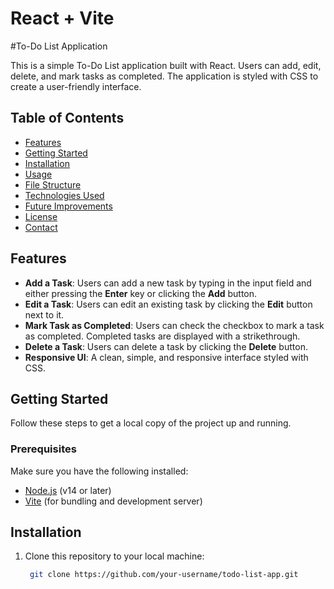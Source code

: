 # React + Vite

#To-Do List Application

This is a simple To-Do List application built with React. Users can add, edit, delete, and mark tasks as completed. The application is styled with CSS to create a user-friendly interface.


## Table of Contents
- [Features](#features)
- [Getting Started](#getting-started)
- [Installation](#installation)
- [Usage](#usage)
- [File Structure](#file-structure)
- [Technologies Used](#technologies-used)
- [Future Improvements](#future-improvements)
- [License](#license)
- [Contact](#contact)

## Features
- **Add a Task**: Users can add a new task by typing in the input field and either pressing the **Enter** key or clicking the **Add** button.
- **Edit a Task**: Users can edit an existing task by clicking the **Edit** button next to it.
- **Mark Task as Completed**: Users can check the checkbox to mark a task as completed. Completed tasks are displayed with a strikethrough.
- **Delete a Task**: Users can delete a task by clicking the **Delete** button.
- **Responsive UI**: A clean, simple, and responsive interface styled with CSS.

## Getting Started
Follow these steps to get a local copy of the project up and running.

### Prerequisites
Make sure you have the following installed:
- [Node.js](https://nodejs.org/) (v14 or later)
- [Vite](https://vitejs.dev/) (for bundling and development server)

## Installation
1. Clone this repository to your local machine:
   ```bash
    git clone https://github.com/your-username/todo-list-app.git


